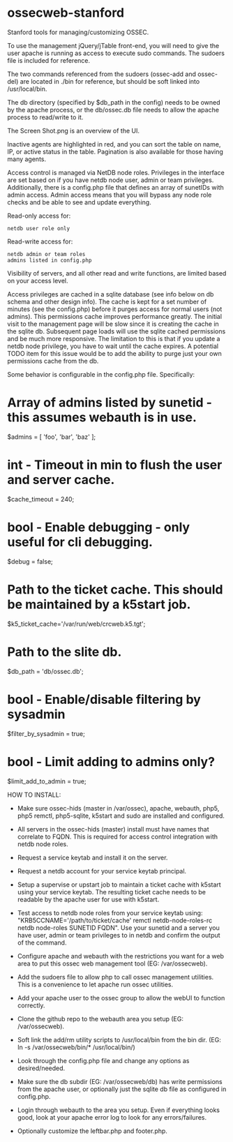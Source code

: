 ossecweb-stanford
=================

Stanford tools for managing/customizing OSSEC.

To use the management jQuery/jTable front-end, you will need to give the user
apache is running as access to execute sudo commands.  The sudoers file is
included for reference.

The two commands referenced from the sudoers (ossec-add and ossec-del) are
located in ./bin for reference, but should be soft linked into /usr/local/bin.

The db directory (specified by $db_path in the config) needs to be owned by the apache process, or the db/ossec.db file needs to allow the apache process to read/write to it.

The Screen Shot.png is an overview of the UI.

Inactive agents are highlighted in red, and you can sort the table on name, IP,
or active status in the table.  Pagination is also available for those having
many agents.

Access control is managed via NetDB node roles.  Privileges in the
interface are set based on if you have netdb node user, admin or team
privileges. Additionally, there is a config.php file that defines an array of
sunetIDs with admin access.  Admin access means that you will bypass any node
role checks and be able to see and update everything.

Read-only access for:

    netdb user role only

Read-write access for:

    netdb admin or team roles
    admins listed in config.php

Visibility of servers, and all other read and write functions, are limited
based on your access level.

Access privileges are cached in a sqlite database (see info below on db schema
and other design info).  The cache is kept for a set number of minutes (see the
config.php) before it purges access for normal users (not admins).  This
permissions cache improves performance greatly.  The initial visit to the
management page will be slow since it is creating the cache in the sqlite db.
Subsequent page loads will use the sqlite cached permissions and be much more
responsive.  The limitation to this is that if you update a netdb node
privilege, you have to wait until the cache expires.  A potential TODO item for
this issue would be to add the ability to purge just your own permissions cache
from the db.


Some behavior is configurable in the config.php file.  Specifically:

  # Array of admins listed by sunetid - this assumes webauth is in use.
  $admins = [ 'foo', 'bar', 'baz' ];

  # int - Timeout in min to flush the user and server cache.
  $cache_timeout = 240;

  # bool - Enable debugging - only useful for cli debugging.
  $debug = false;

  # Path to the ticket cache. This should be maintained by a k5start job.
  $k5_ticket_cache='/var/run/web/crcweb.k5.tgt';

  # Path to the slite db.
  $db_path = 'db/ossec.db';

  # bool - Enable/disable filtering by sysadmin
  $filter_by_sysadmin = true;

  # bool - Limit adding to admins only?
  $limit_add_to_admin = true;


HOW TO INSTALL:

- Make sure ossec-hids (master in /var/ossec), apache, webauth, php5, php5 remctl, php5-sqlite, k5start and sudo are installed and configured.

- All servers in the ossec-hids (master) install must have names that correlate to FQDN. This is required for access control integration with netdb node roles.

- Request a service keytab and install it on the server.

- Request a netdb account for your service keytab principal.

- Setup a supervise or upstart job to maintain a ticket cache with k5start using your service keytab.  The resulting ticket cache needs to be readable by the apache user for use with k5start.

- Test access to netdb node roles from your service keytab using: "KRB5CCNAME='/path/to/ticket/cache' remctl netdb-node-roles-rc netdb node-roles SUNETID FQDN".  Use your sunetid and a server you have user, admin or team privileges to in netdb and confirm the output of the command.

- Configure apache and webauth with the restrictions you want for a web area to put this ossec web management tool (EG: /var/ossecweb).

- Add the sudoers file to allow php to call ossec management utilities.  This is a convenience to let apache run ossec utilities.

- Add your apache user to the ossec group to allow the webUI to function correctly.

- Clone the github repo to the webauth area you setup (EG: /var/ossecweb).

- Soft link the add/rm utility scripts to /usr/local/bin from the bin dir.  (EG: ln -s /var/ossecweb/bin/* /usr/local/bin/)

- Look through the config.php file and change any options as desired/needed.

- Make sure the db subdir (EG: /var/ossecweb/db) has write permissions from the apache user, or optionally just the sqlite db file as configured in config.php.

- Login through webauth to the area you setup.  Even if everything looks good, look at your apache error log to look for any errors/failures.

- Optionally customize the leftbar.php and footer.php.

